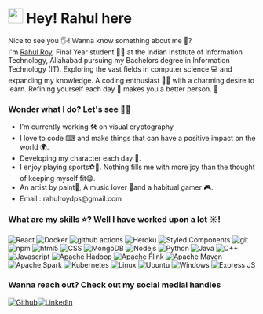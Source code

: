 <h1><img src="https://emojis.slackmojis.com/emojis/images/1531849430/4246/blob-sunglasses.gif?1531849430" width="30"/> Hey! Rahul here </h1>


<p>Nice to see you 🖐! Wanna know something about me 🧓? </br> I'm <a href="https://www.linkedin.com/in/rahul-roy-22ab42196/">Rahul Roy</a>, Final Year student 👨‍🎓 at the Indian Institute of Information Technology, Allahabad pursuing my Bachelors degree in Information Technology (IT). Exploring the vast fields in computer science 💻 and expanding my knowledge. A coding enthusiast 👨‍💻 with a charming desire to learn. Refining yourself each day 🏁 makes you a better person. 🙌</p>

<h3>Wonder what I do? Let's see 🤔🤔</h3>
<ul>
  <li>I’m currently working 🛠 on visual cryptography</li>
  <li>I love to code ⌨ and make things that can have a positive impact on the world 🌍.</li>
  <li>Developing my character each day 🌙.</li>
  <li>I enjoy playing sports⚽🏏. Nothing fills me with more joy than the thought of keeping myself fit😁.</li>
  <li>An artist by paint🎨, A music lover 🎵and a habitual gamer 🎮.</li>
  <li>Email : rahulroydps@gmail.com</li>
</ul>






<h3>What are my skills ⭐? Well I have worked upon a lot ☀!</h3>
<p>
  <img alt="React" src="https://img.shields.io/badge/-React-45b8d8?style=flat-square&logo=react&logoColor=white" />
  <img alt="Docker" src="https://img.shields.io/badge/-Docker-46a2f1?style=flat-square&logo=docker&logoColor=white" />
  <img alt="github actions" src="https://img.shields.io/badge/-Github_Actions-2088FF?style=flat-square&logo=github-actions&logoColor=white" />
  <img alt="Heroku" src="https://img.shields.io/badge/-Heroku-430098?style=flat-square&logo=heroku&logoColor=white" />
  <img alt="Styled Components" src="https://img.shields.io/badge/-Styled_Components-db7092?style=flat-square&logo=styled-components&logoColor=white" />
  <img alt="git" src="https://img.shields.io/badge/-Git-F05032?style=flat-square&logo=git&logoColor=white" />
  <img alt="npm" src="https://img.shields.io/badge/-NPM-CB3837?style=flat-square&logo=npm&logoColor=white" />
  <img alt="html5" src="https://img.shields.io/badge/-HTML5-E34F26?style=flat-square&logo=html5&logoColor=white" />
  <img alt="CSS" src="https://img.shields.io/badge/CSS-239120?&style=for-the-badge&logo=css3&logoColor=white" />
  <img alt="MongoDB" src="https://img.shields.io/badge/-MongoDB-13aa52?style=flat-square&logo=mongodb&logoColor=white" />
  <img alt="Nodejs" src="https://img.shields.io/badge/-Nodejs-43853d?style=flat-square&logo=Node.js&logoColor=white" />
  <img alt="Python" src="https://img.shields.io/badge/-Python-yellow?style=flat-square&logo=python&logoColor=black" />
  <img alt="Java" src="https://img.shields.io/badge/-Java-lightblue?style=flat-square&logo=java&logoColor=red" />
  <img alt="C++" src="https://img.shields.io/badge/-C++-blue?style=flat-square&logo=c%2B%2B&logoColor=black" />
  <img alt="Javascript" src="https://img.shields.io/badge/-JavaScript-red?style=flat-square&logo=javascript&logoColor=black" />
  <img alt="Apache Hadoop" src="https://camo.githubusercontent.com/16efe1b4f1ef92da85f10d593195e9b9eb0d65976a6f52206f36a5e9983c9d51/68747470733a2f2f696d672e736869656c64732e696f2f7374617469632f76313f7374796c653d666f722d7468652d6261646765266d6573736167653d4170616368652b4861646f6f7026636f6c6f723d323232323232266c6f676f3d4170616368652b4861646f6f70266c6f676f436f6c6f723d363643434646266c6162656c3d" />
  <img alt="Apache Flink" src="https://camo.githubusercontent.com/dea4b1f8e9a1185b4b87c3565dbc8cbd7c744e4546c57f46c430fbb092183376/68747470733a2f2f696d672e736869656c64732e696f2f7374617469632f76313f7374796c653d666f722d7468652d6261646765266d6573736167653d4170616368652b466c696e6b26636f6c6f723d453635323646266c6f676f3d4170616368652b466c696e6b266c6f676f436f6c6f723d464646464646266c6162656c3d" />
  <img alt="Apache Maven" src="https://camo.githubusercontent.com/7d7142d46cf2970544b579fa8dda4fe9f791befd33420e0c79e9a2ce70043cd7/68747470733a2f2f696d672e736869656c64732e696f2f7374617469632f76313f7374796c653d666f722d7468652d6261646765266d6573736167653d4170616368652b4d6176656e26636f6c6f723d433731413336266c6f676f3d4170616368652b4d6176656e266c6f676f436f6c6f723d464646464646266c6162656c3d" />
  <img alt="Apache Spark" src="https://camo.githubusercontent.com/606a49b3bcbd1e57b1859806f8588003fe521ca32980d5c041a377e88f9c28f7/68747470733a2f2f696d672e736869656c64732e696f2f7374617469632f76313f7374796c653d666f722d7468652d6261646765266d6573736167653d4170616368652b537061726b26636f6c6f723d453235413143266c6f676f3d4170616368652b537061726b266c6f676f436f6c6f723d464646464646266c6162656c3d" />
  <img alt="Kubernetes" src="https://img.shields.io/badge/-Kubernetes-yellow?style=flat-square&logo=kubernetes&logoColor=black" />
  <img alt="Linux" src="https://img.shields.io/badge/Linux-FCC624?style=for-the-badge&logo=linux&logoColor=black" />
  <img alt="Ubuntu" src="https://img.shields.io/badge/Ubuntu-E95420?style=for-the-badge&logo=ubuntu&logoColor=white" />
  <img alt="Windows" src="https://img.shields.io/badge/Windows-0078D6?style=for-the-badge&logo=windows&logoColor=white" />
  <img alt="Express JS" src="https://img.shields.io/badge/Express.js-404D59?style=for-the-badge" />
</p>

<h3>Wanna reach out? Check out my social medial handles</h3>
<p><a href="https://github.com/Rahul171201" target="_blank"><img alt="Github" src="https://img.shields.io/badge/GitHub-%2312100E.svg?&style=for-the-badge&logo=Github&logoColor=white" /></a><a href="https://www.linkedin.com/in/rahul-roy-22ab42196/" target="_blank"><img alt="LinkedIn" src="https://img.shields.io/badge/linkedin-%230077B5.svg?&style=for-the-badge&logo=linkedin&logoColor=white" /></a> 
</p>
